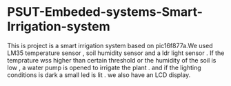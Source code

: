# PSUT-Embeded-systems-Smart-Irrigation-system
This is project is a smart irrigation system based on pic16f877a.We used LM35 temperature sensor , soil humidity sensor and a ldr light sensor . If the temprature wss higher than certain threshold or the humidity of the soil is low , a water pump is opened to irrigate the plant . and if the lighting conditions is dark a small led is lit . we also have an LCD display. 
